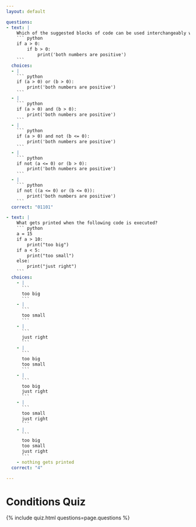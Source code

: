 ```yaml
---
layout: default

questions:
- text: |
    Which of the suggested blocks of code can be used interchangeably with the block below?
    ``` python
    if a > 0:
        if b > 0:
            print('both numbers are positive')
    ```
  choices: 
  - |
    ``` python
    if (a > 0) or (b > 0):
        print('both numbers are positive')
    ```
  - |
    ``` python
    if (a > 0) and (b > 0):
        print('both numbers are positive')
    ```
  - |
    ``` python
    if (a > 0) and not (b <= 0):
        print('both numbers are positive')
    ```
  - |
    ``` python
    if not (a <= 0) or (b > 0):
        print('both numbers are positive')
    ```
  - |
    ``` python
    if not ((a <= 0) or (b <= 0)):
        print('both numbers are positive')
    ```  
  correct: "01101"

- text: |
    What gets printed when the following code is executed?
    ``` python
    a = 15
    if a > 10:
        print("too big")
    if a < 5:
        print("too small")
    else:
        print("just right")
    ```
  choices:
    - |
      ```
      too big
      ```
    - |
      ```
      too small
      ```
    - |
      ```
      just right
      ```
    - |
      ```
      too big
      too small
      ```
    - |
      ```
      too big
      just right
      ```
    - |
      ```
      too small
      just right
      ```
    - |
      ```
      too big
      too small
      just right
      ```
    - nothing gets printed
  correct: "4"

---
```


# Conditions Quiz

{% include quiz.html questions=page.questions %}



